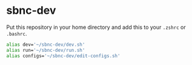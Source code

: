 # sbnc-dev
Put this repository in your home directory and add this to your `.zshrc` or `.bashrc`.
```sh
alias dev='~/sbnc-dev/dev.sh'
alias run='~/sbnc-dev/run.sh'
alias configs='~/sbnc-dev/edit-configs.sh'
```
